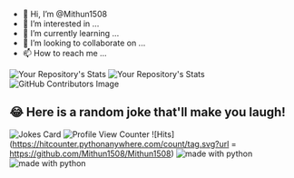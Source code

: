 - 👋 Hi, I’m @Mithun1508
- 👀 I’m interested in ...
- 🌱 I’m currently learning ...
- 💞️ I’m looking to collaborate on ...
- 📫 How to reach me ...

<!---
Mithun1508/Mithun1508 is a ✨ special ✨ repository because its `README.md` (this file) appears on your GitHub profile.
You can click the Preview link to take a look at your changes.
--->
![Your Repository's Stats](https://github-readme-stats.vercel.app/api?username=Mithun1508&show_icons=true)
![Your Repository's Stats](https://github-readme-stats.vercel.app/api/top-langs/?username=Mithun1508)
![GitHub Contributors Image](https://contrib.rocks/image?repo=Your_GitHub_Username/Mithun1508)
## 😂 Here is a random joke that'll make you laugh!
![Jokes Card](https://readme-jokes.vercel.app/api)
![Profile View Counter](https://komarev.com/ghpvc/?username=Mithun1508)
![Hits](https://hitcounter.pythonanywhere.com/count/tag.svg?url = https://github.com/Mithun1508/Mithun1508)
<img src="https://img.shields.io/badge/made%20with-python-blue.svg" alt="made with python">
<img src="https://img.shields.io/badge/made%20with-python-blue.svg?style=flat-square" alt="made with python">

